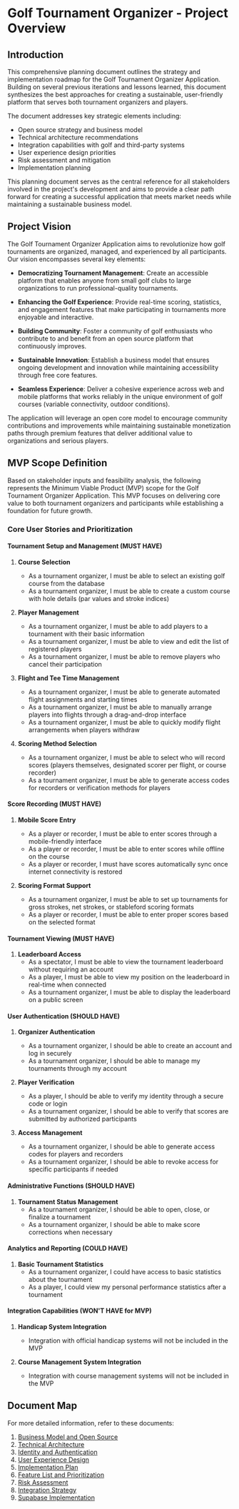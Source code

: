 # Golf Tournament Organizer - Project Overview

## Introduction

This comprehensive planning document outlines the strategy and implementation roadmap for the Golf Tournament Organizer Application. Building on several previous iterations and lessons learned, this document synthesizes the best approaches for creating a sustainable, user-friendly platform that serves both tournament organizers and players.

The document addresses key strategic elements including:
- Open source strategy and business model
- Technical architecture recommendations
- Integration capabilities with golf and third-party systems
- User experience design priorities
- Risk assessment and mitigation
- Implementation planning

This planning document serves as the central reference for all stakeholders involved in the project's development and aims to provide a clear path forward for creating a successful application that meets market needs while maintaining a sustainable business model.

## Project Vision

The Golf Tournament Organizer Application aims to revolutionize how golf tournaments are organized, managed, and experienced by all participants. Our vision encompasses several key elements:

- **Democratizing Tournament Management**: Create an accessible platform that enables anyone from small golf clubs to large organizations to run professional-quality tournaments.

- **Enhancing the Golf Experience**: Provide real-time scoring, statistics, and engagement features that make participating in tournaments more enjoyable and interactive.

- **Building Community**: Foster a community of golf enthusiasts who contribute to and benefit from an open source platform that continuously improves.

- **Sustainable Innovation**: Establish a business model that ensures ongoing development and innovation while maintaining accessibility through free core features.

- **Seamless Experience**: Deliver a cohesive experience across web and mobile platforms that works reliably in the unique environment of golf courses (variable connectivity, outdoor conditions).

The application will leverage an open core model to encourage community contributions and improvements while maintaining sustainable monetization paths through premium features that deliver additional value to organizations and serious players.

## MVP Scope Definition

Based on stakeholder inputs and feasibility analysis, the following represents the Minimum Viable Product (MVP) scope for the Golf Tournament Organizer Application. This MVP focuses on delivering core value to both tournament organizers and participants while establishing a foundation for future growth.

### Core User Stories and Prioritization

#### Tournament Setup and Management (MUST HAVE)

1. **Course Selection**
   - As a tournament organizer, I must be able to select an existing golf course from the database
   - As a tournament organizer, I must be able to create a custom course with hole details (par values and stroke indices)
   
2. **Player Management**
   - As a tournament organizer, I must be able to add players to a tournament with their basic information
   - As a tournament organizer, I must be able to view and edit the list of registered players
   - As a tournament organizer, I must be able to remove players who cancel their participation

3. **Flight and Tee Time Management**
   - As a tournament organizer, I must be able to generate automated flight assignments and starting times
   - As a tournament organizer, I must be able to manually arrange players into flights through a drag-and-drop interface
   - As a tournament organizer, I must be able to quickly modify flight arrangements when players withdraw

4. **Scoring Method Selection**
   - As a tournament organizer, I must be able to select who will record scores (players themselves, designated scorer per flight, or course recorder)
   - As a tournament organizer, I must be able to generate access codes for recorders or verification methods for players

#### Score Recording (MUST HAVE)

1. **Mobile Score Entry**
   - As a player or recorder, I must be able to enter scores through a mobile-friendly interface
   - As a player or recorder, I must be able to enter scores while offline on the course
   - As a player or recorder, I must have scores automatically sync once internet connectivity is restored

2. **Scoring Format Support**
   - As a tournament organizer, I must be able to set up tournaments for gross strokes, net strokes, or stableford scoring formats
   - As a player or recorder, I must be able to enter proper scores based on the selected format

#### Tournament Viewing (MUST HAVE)

1. **Leaderboard Access**
   - As a spectator, I must be able to view the tournament leaderboard without requiring an account
   - As a player, I must be able to view my position on the leaderboard in real-time when connected
   - As a tournament organizer, I must be able to display the leaderboard on a public screen

#### User Authentication (SHOULD HAVE)

1. **Organizer Authentication**
   - As a tournament organizer, I should be able to create an account and log in securely
   - As a tournament organizer, I should be able to manage my tournaments through my account

2. **Player Verification**
   - As a player, I should be able to verify my identity through a secure code or login
   - As a tournament organizer, I should be able to verify that scores are submitted by authorized participants

3. **Access Management**
   - As a tournament organizer, I should be able to generate access codes for players and recorders
   - As a tournament organizer, I should be able to revoke access for specific participants if needed

#### Administrative Functions (SHOULD HAVE)

1. **Tournament Status Management**
   - As a tournament organizer, I should be able to open, close, or finalize a tournament
   - As a tournament organizer, I should be able to make score corrections when necessary

#### Analytics and Reporting (COULD HAVE)

1. **Basic Tournament Statistics**
   - As a tournament organizer, I could have access to basic statistics about the tournament
   - As a player, I could view my personal performance statistics after a tournament

#### Integration Capabilities (WON'T HAVE for MVP)

1. **Handicap System Integration**
   - Integration with official handicap systems will not be included in the MVP
   
2. **Course Management System Integration**
   - Integration with course management systems will not be included in the MVP

## Document Map

For more detailed information, refer to these documents:

1. [Business Model and Open Source](business-model.md)
2. [Technical Architecture](technical-architecture.md)
3. [Identity and Authentication](identity-authentication.md)
4. [User Experience Design](user-experience.md)
5. [Implementation Plan](implementation-plan.md)
6. [Feature List and Prioritization](feature-list.md)
7. [Risk Assessment](risk-assessment.md)
8. [Integration Strategy](integration-strategy.md)
9. [Supabase Implementation](supabase-implementation.md)

